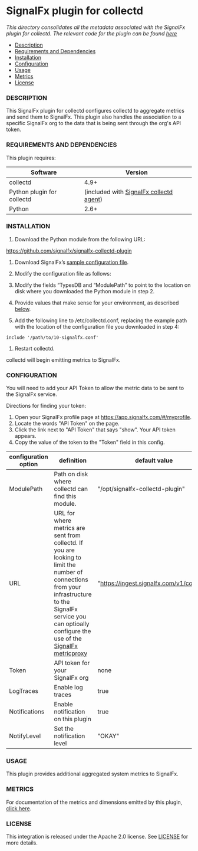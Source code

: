 # SignalFx plugin for collectd

_This directory consolidates all the metadata associated with the SignalFx plugin for collectd. The relevant code for the plugin can be found [here](https://github.com/signalfx/collectd-signalfx/)_

- [Description](#description)
- [Requirements and Dependencies](#requirements-and-dependencies)
- [Installation](#installation)
- [Configuration](#configuration)
- [Usage](#usage)
- [Metrics](#metrics)
- [License](#license)

### DESCRIPTION

This SignalFx plugin for collectd configures collectd to aggregate metrics and send them to SignalFx. This plugin also handles the association to a specific SignalFx org to the data that is being sent through the org's API token.

### REQUIREMENTS AND DEPENDENCIES

This plugin requires:

| Software          | Version        |
|-------------------|----------------|
| collectd  |  4.9+  |
| Python plugin for collectd | (included with [SignalFx collectd agent](../collectd)<!-- sfx_link:collectd -->) |
| Python    |  2.6+ |

### INSTALLATION

1. Download the Python module from the following URL:

 https://github.com/signalfx/signalfx-collectd-plugin

1. Download SignalFx’s [sample configuration file](https://github.com/signalfx/integrations/blob/master/collectd-signalfx/10-signalfx.conf).

1. Modify the configuration file as follows:

 1. Modify the fields “TypesDB and “ModulePath” to point to the location on disk where you downloaded the Python module in step 2.

 1. Provide values that make sense for your environment, as described [below](#configuration).

1. Add the following line to /etc/collectd.conf, replacing the example path with the location of the configuration file you downloaded in step 4:
 ```
 include '/path/to/10-signalfx.conf'
 ```
1. Restart collectd.

collectd will begin emitting metrics to SignalFx.

### CONFIGURATION

You will need to add your API Token to allow the metric data to be sent to the SignalFx service.

Directions for finding your token:
1. Open your SignalFx profile page at https://app.signalfx.com/#/myprofile.
1. Locate the words "API Token" on the page.
1. Click the link next to "API Token" that says "show". Your API token appears.
1. Copy the value of the token to the "Token" field in this config.

| configuration option | definition | default value |
| ---------------------|------------|---------------|
| ModulePath | Path on disk where collectd can find this module. | "/opt/signalfx-collectd-plugin" |
| URL | URL for where metrics are sent from collectd. If you are looking to limit the number of connections from your infrastructure to the SignalFx service you can optioally configure the use of the [SignalFx metricproxy](https://github.com/signalfx/integrations/tree/master/metricproxy) | "https://ingest.signalfx.com/v1/collectd" |
| Token | API token for your SignalFx org | none |
| LogTraces | Enable log traces | true |
| Notifications | Enable notification on this plugin | true |
| NotifyLevel | Set the notification level | "OKAY" |


### USAGE

This plugin provides additional aggregated system metrics to SignalFx.

### METRICS

For documentation of the metrics and dimensions emitted by this plugin, [click here](././docs).

### LICENSE

This integration is released under the Apache 2.0 license. See [LICENSE](./LICENSE) for more details.
